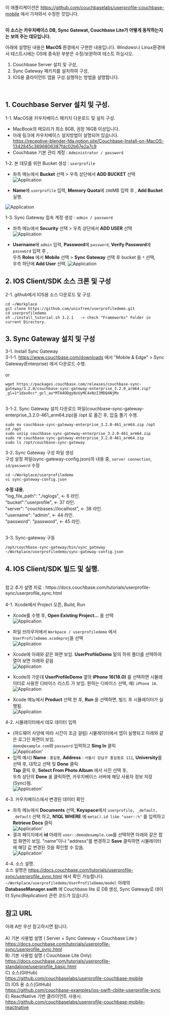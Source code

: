 
이 애플리케이션은 https://github.com/couchbaselabs/userprofile-couchbase-mobile 에서 가져와서 수정한 것입니다. <br>

<br>**이 소스는 카우치베이스 DB, Sync Gatewat, Couchbase Lite가 어떻게 동작하는지는 보여 주는 데모입니다.** <br>

아래에 설명된 내용은 **MacOS** 환경에서 구현한 내용입니다. Windows나 Linux환경에서 테스트시에는 OS에 종속된 부분은 수정/보완하여 테스트 하십시오. <br>
1) Couchbase Server 설치 및 구성, <br>
2) Sync Gateway 패키치를 설치하여 구성, <br>
3) IOS용 클라이언트 앱을 구성.실행하는 방법을 설명합니다. <br>
<br>

## 1. Couchbase Server 설치 및 구성.<br>
1-1. MacOS용 카우치베이스 패키지 다운로드 및 설치 구성. <br>
- MacBook의 메모리가 최소 8GB, 권장 16GB 이상입니다. <br>
- 아래 링크에 카우치베이스 설치방법이 설명되어 있습니다. <br>
   https://receptive-blender-fda.notion.site/Couchbase-Install-on-MacOS-1342845c3696806387fdc02b67e2a7c9 <br>
- Couchbase 기본 관리 계정 : `Administrator / password`  <br>

1-2. 본 데모를 위한 Bucket 생성 : `userprofile` <br>
- 좌측 메뉴에서 **Bucket** 선택 > 우측 상단에서 **ADD BUCKET** 선택 <br>
![Application](image/AddBucket1.png)

- **Name**에 `userprofile` 입력, **Memory Quota**에 `200`MB 입력 후 , **Add Bucket** 실행.<br>

![Application](image/AddBucket2.png) 

1-3. Sync Gateway 접속 계정 생성 : `admin / password`  <br>
- 좌측 메뉴에서 **Security** 선택 > 우측 상단에서 **ADD USER** 선택 <br>
![Application](image/AddUser1.png)

- **Username**에 `admin` 입력, **Password**에 `password`, **Verify Password**에 `password` 입력 후 ,<br>
  우측 **Roles** 에서 **Mobile** 선택 > **Sync Gateway** 선택 후 bucket 을 `*` 선택, <br>
  우측 하단에 **Add User** 선택.
![Application](image/AddUser2.png)

## 2. IOS Client/SDK 소스 크론 및 구성 <br>
2-1. github에서 IOS용 소스 다운로드 및 구성.

```
cd ~/Workplace
git clone https://github.com/unixfree/userprofiledemo.git
cd userprofiledemo
sh ./install_tutorial.sh 3.2.1   -> check "Frameworks" Folder in current Directory.
```

## 3. Sync Gateway 설치 및 구성 <br>
3-1. Install Sync Gateway<br>
3-1-1. https://www.couchbase.com/downloads 에서 "Mobile & Edge" > Sync Gateway(Enterprise) 에서 다운로드 수행. <br>
<br>
or<br>
```
wget https://packages.couchbase.com/releases/couchbase-sync-gateway/3.2.0/couchbase-sync-gateway-enterprise_3.2.0_arm64.zip?_gl=1*1das0cc*_gcl_au*MTA4ODgyNzUyMC4xNzI3MDQ4NjMx
```
<br>
3-1-2. Sync Gateway 설치 
다운로드 파일(couchbase-sync-gateway-enterprise_3.2.0-461_arm64.zip)을 /opt 로 옮긴 후, 압출 풀기 수행. <br>

```
sudo mv couchbase-sync-gateway-enterprise_3.2.0-461_arm64.zip /opt
cd /opt
sudo unzip couchbase-sync-gateway-enterprise_3.2.0-461_arm64.zip
sudo rm couchbase-sync-gateway-enterprise_3.2.0-461_arm64.zip
sudo ls /opt/couchbase-sync-gateway 
```

3-2. Sync Gateway 구성 파일 생성 <br>
구성 설정 파일(sync-gateway-config.json)의 내용 중, `server connection`, `id/password` 수정  <br>

```
cd ~/Workplace/userprofiledemo
vi sync-gateway-config.json
```
**수정 내용.** <br>
"log_file_path": "./sglogs",   <- 6 라인. <br>
      "bucket":"userprofile",               <- 37 라인. <br>
      "server": "couchbases://localhost",    <- 38 라인. <br>
      "username": "admin",                  <- 44 라인. <br>
      "password": "password",               <- 45 라인. <br>
 
<br>
3-3. Sync-gateway 구동  <br>

```
/opt/couchbase-sync-gateway/bin/sync_gateway ~/Workplace/userprofiledemo/sync-gateway-config.json
```

## 4. IOS Client/SDK 빌드 및 실행. <br>
<br>
참고 추가 설명 자료 : https://docs.couchbase.com/tutorials/userprofile-sync/userprofile_sync.html <br>
<br>
4-1. Xcode에서 Project 오픈, Build, Run <br>

- Xcode를 수행 후, **Open Existing Project...** 을 선택 <br>
![Application](image/xcode1.png)

- 파일 브라우저에서 `Workpace / userprofiledemo` 에서 `UserProfileDemo.xcodeproj`을 선택 <br>
![Application](image/xcode2.png)

- Xcode에 아래와 같은 화면 보임. **UserProfileDemo** 밑의 하위 폴더를 선택하여 열어 보면 아래와 같음 <br>
![Application](image/xcode3.png)

- Xcode의 가운데 **UserProfileDemo** 옆의  **iPhone 16(18.0)** 를 선택하면 시뮬레이터로 사용한 디바이스 리스트 가 보임. 원하는 디바이스 선택, 예) `iPhone 16`. <br>
![Application](image/xcode4.png)

- Xcode 메뉴에서 **Product** 선택 한 후, **Run** 을 선택하면, 빌드 후 시뮬레이터가 실행됨. <br>
![Application](image/xcode5.png)

4-2. 시뮬레이터에서 데모 데이터 입력 <br>
- (하드웨어 사양에 따라 시간이 조금 걸림) 시뮬레이터에서 앱이 실행되고 아래와 같은 로그인 화면이 보임.  <br>
  `demo@example.com`와 `password` 입력하고 **Sing In** 클릭 <br>
![Application](image/simulator1.png)'
- 입력 예시) **Name** : `홍길동`, **Address** : `서울시 강남구 홍길동로 111`, **University**를 선택 후, 대학교 선택 및 **Done** 클릭 <br>
  **Tap** 클릭 후, **Select From Photo Album** 에서 사진 선택 후, <br>
  우측 상단의 **Done** 을 클릭하면, 카우치베이스 서버에 해당 사용자 정보 저장(Sync)됨. <br>
![Application](image/simulator2.png)'

4-3. 카우치베이스에서 변경된 데이터 확인 <br>
- 좌측 메뉴에서 **Documents** 선택, **Keyspace**에서 `userprofile, _default, _default` 선택 하고, **N1QL WHERE** 에 `meta().id like "user::%"` 를 입력하고 **Retrieve Docs** 클릭 <br>
![Application](image/userprofile2.png)'
- 결과 페이지에서 **id** 아래의 `user::demo@example.com`를 선택하면 아래와 같은 팝업 화면이 보임. "name"이나 "address"를 변경하고 **Save** 클릭하면 시뮬레이터에 해당 값 변경된 것을 확인할 수 있음. <br>
![Application](image/userprofile3.png)'

4-4. 소스 설명. <br>
소스 설명은 https://docs.couchbase.com/tutorials/userprofile-sync/userprofile_sync.html 에서 확인 가능합니다. <br>
`~/Workplace/userprofiledemo/UserProfileDemo/model` 아래의 **DatabaseManager.swift** 에 Couchbase lite 로 DB 생성, Sync Gateway로 데이터 Sync(Replication) 관련 코드가 있습니다. <br>

## 참고 URL <br>
 아래 A만 우선 참고하시면 됩니다. <br>
<br>
A) 기본 사용법 설명 ( Server + Sync Gateway + Couchbase Lite ) <br>
https://docs.couchbase.com/tutorials/userprofile-sync/userprofile_sync.html <br>
B) 기본 사용법 설명 ( Couchbase Lite Only) <br>
https://docs.couchbase.com/tutorials/userprofile-standalone/userprofile_basic.html <br>
C) 소스(GitHub) <br>
https://github.com/couchbaselabs/userprofile-couchbase-mobile <br>
D) IOS 용 소스(GitHub) <br>
https://github.com/couchbase-examples/ios-swift-cblite-userprofile-sync <br>
E) ReactNative 기반 클라이언트 사용시. <br>
https://github.com/couchbaselabs/userprofile-couchbase-mobile-reactnative <br>
<br>

